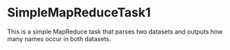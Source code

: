 # SimpleMapReduceTask1
This is a simple MapReduce task that parses two datasets and outputs how many names occur in both datasets.
